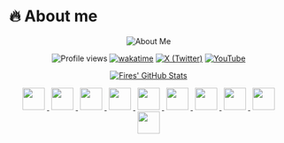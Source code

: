 # 🔥 About me
<div align="center">
<img src="https://readme-typing-svg.demolab.com?font=Fira+Code&weight=600&size=26&duration=4000&pause=1000&color=58A6FF&background=FFFFFF00&center=true&vCenter=true&width=435&lines=Name:+Fires+Joeng;Age:+22+(Born+in+2003);Living+In:+Canton;Website:+teamlanhy.fun" alt="About Me" />

![Profile views](https://komarev.com/ghpvc/?username=FiresJoeng&color=green)
[![wakatime](https://wakatime.com/badge/user/55f19e0b-1919-4212-a045-db07aa73f727.svg)](https://wakatime.com/@FiresJoeng)
[![X (Twitter)](https://img.shields.io/badge/X-@FiresJoeng-black)](https://x.com/FiresJoeng)
[![YouTube](https://img.shields.io/badge/YouTube-@FiresJoeng-red)](https://youtube.com/@FiresJoeng)

[![Fires' GitHub Stats](https://github-readme-stats.vercel.app/api?username=FiresJoeng&bg_color=30,e96443,904e95&title_color=fff&text_color=fff&card_width=500)](https://github.com/FiresJoeng)

<a href="https://github.com/FiresJoeng">
<img src="https://cdn.jsdelivr.net/gh/devicons/devicon/icons/python/python-original.svg" width="40" height="40" style="margin: 0 4px">
<img src="https://cdn.jsdelivr.net/gh/devicons/devicon/icons/html5/html5-original.svg" width="40" height="40" style="margin: 0 4px">
<img src="https://cdn.jsdelivr.net/gh/devicons/devicon/icons/css3/css3-original.svg" width="40" height="40" style="margin: 0 4px">
<img src="https://cdn.jsdelivr.net/gh/devicons/devicon/icons/javascript/javascript-original.svg" width="40" height="40" style="margin: 0 4px">
<img src="https://cdn.jsdelivr.net/gh/devicons/devicon/icons/rust/rust-original.svg" width="40" height="40" style="margin: 0 4px">
<img src="https://cdn.jsdelivr.net/gh/devicons/devicon/icons/windows8/windows8-original.svg" width="40" height="40" style="margin: 0 4px">
<img src="https://cdn.jsdelivr.net/gh/devicons/devicon/icons/java/java-original.svg" width="40" height="40" style="margin: 0 4px">
<img src="https://cdn.jsdelivr.net/gh/devicons/devicon/icons/cplusplus/cplusplus-original.svg" width="40" height="40" style="margin: 0 4px">
<img src="https://cdn.jsdelivr.net/gh/devicons/devicon/icons/markdown/markdown-original.svg" width="40" height="40" style="margin: 0 4px">
<img src="https://www.vectorlogo.zone/logos/json/json-icon.svg" width="40" height="40" style="margin: 0 4px">
</a>

</div>
